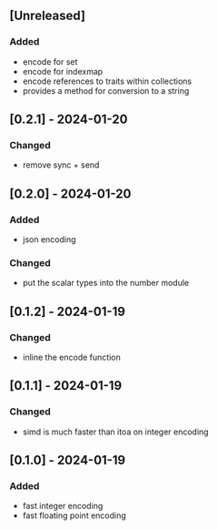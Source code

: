 ## [Unreleased]

### Added

- encode for set
- encode for indexmap
- encode references to traits within collections
- provides a method for conversion to a string

## [0.2.1] - 2024-01-20

### Changed

- remove sync + send

## [0.2.0] - 2024-01-20

### Added

- json encoding

### Changed

- put the scalar types into the number module

## [0.1.2] - 2024-01-19

### Changed

- inline the encode function

## [0.1.1] - 2024-01-19

### Changed

- simd is much faster than itoa on integer encoding

## [0.1.0] - 2024-01-19

### Added

- fast integer encoding
- fast floating point encoding